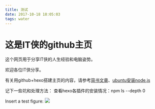 ```yaml
---
title: 测试
date: 2017-10-18 18:05:03
tags: water
---
```


# 这是IT侠的github主页

这个网页用于分享IT侠的人生经验和电脑姿势。
<!--more-->
欢迎各位IT侠分享。

有关用github+hexo搭建主页的内容，请参考[简书文章](http://www.jianshu.com/p/465830080ea9)、[ubuntu安装node.js](https://nodejs.org/en/download/package-manager/#debian-and-ubuntu-based-linux-distributions)

记下一些坑和处理方法：
查看hexo各插件的安装情况：npm ls --depth 0

Insert a test figure: ![](/figure/sine.png)
